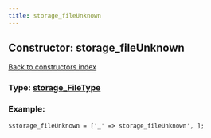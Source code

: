 ```yaml
---
title: storage_fileUnknown
---
```

## Constructor: storage\_fileUnknown  
[Back to constructors index](index.md)






### Type: [storage\_FileType](../types/storage_FileType.md)


### Example:

```
$storage_fileUnknown = ['_' => storage_fileUnknown', ];
```